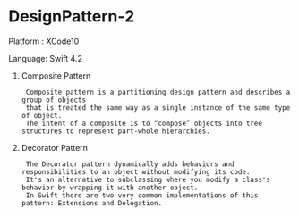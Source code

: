 # DesignPattern-2

Platform : XCode10

Language: Swift 4.2


1. Composite Pattern

        Composite pattern is a partitioning design pattern and describes a group of objects
        that is treated the same way as a single instance of the same type of object. 
        The intent of a composite is to “compose” objects into tree structures to represent part-whole hierarchies.

2. Decorator Pattern

        The Decorator pattern dynamically adds behaviors and responsibilities to an object without modifying its code. 
        It's an alternative to subclassing where you modify a class's behavior by wrapping it with another object. 
        In Swift there are two very common implementations of this pattern: Extensions and Delegation.
